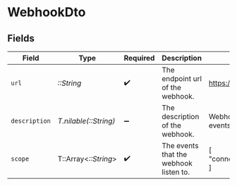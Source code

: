 # WebhookDto


## Fields

| Field                                  | Type                                   | Required                               | Description                            | Example                                |
| -------------------------------------- | -------------------------------------- | -------------------------------------- | -------------------------------------- | -------------------------------------- |
| `url`                                  | *::String*                             | :heavy_check_mark:                     | The endpoint url of the webhook.       | https://acme.com/webhook_receiver      |
| `description`                          | *T.nilable(::String)*                  | :heavy_minus_sign:                     | The description of the webhook.        | Webhook to receive connection events   |
| `scope`                                | T::Array<*::String*>                   | :heavy_check_mark:                     | The events that the webhook listen to. | [<br/>"connection.created"<br/>]       |